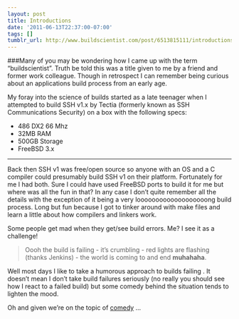 ```yaml
---
layout: post
title: Introductions
date: '2011-06-13T22:37:00-07:00'
tags: []
tumblr_url: http://www.buildscientist.com/post/6513815111/introductions
---
```

###Many of you may be wondering how I came up with the term “buildscientist”. 
Truth be told this was a title given to me by a friend and former work colleague. Though in retrospect I can remember being curious about an applications build process from an early age.

My foray into the science of builds started as a late teenager when I attempted to build SSH v1.x by Tectia (formerly known as SSH Communications Security) on a box with the following specs: 

* 486 DX2 66 Mhz
* 32MB RAM
* 500GB Storage
* FreeBSD 3.x 

----
Back then SSH v1 was free/open source so anyone with an OS and a C compiler could presumably build SSH v1 on their platform. Fortunately for me I had both. Sure I could have used FreeBSD ports to build it for me but where was all the fun in that? In any case I don’t quite remember all the details with the exception of it being a very looooooooooooooooooong build process. Long but fun because I got to tinker around with make files and learn a little about how compilers and linkers work.

Some people get mad when they get/see build errors. Me? I see it as a challenge! 
>Oooh the build is failing - it’s crumbling - red lights are flashing (thanks Jenkins) - the world is coming to and end **muhahaha**. 

Well most days I like to take a humorous approach to builds failing . It doesn’t mean I don’t take build failures seriously (no really you should see how I react to a failed build) but some comedy behind the situation tends to lighten the mood.

Oh and given we’re on the topic of [comedy](http://www.buildsonmymachine.com/) …   
